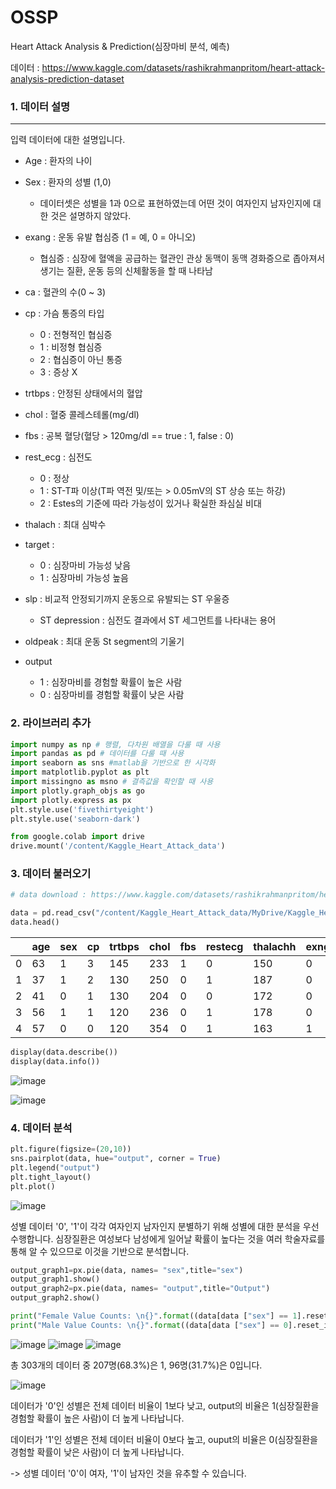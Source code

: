 # OSSP

Heart Attack Analysis & Prediction(심장마비 분석, 예측)

데이터 : https://www.kaggle.com/datasets/rashikrahmanpritom/heart-attack-analysis-prediction-dataset

### 1. 데이터 설명
---
입력 데이터에 대한 설명입니다.


- Age : 환자의 나이
- Sex : 환자의 성별 (1,0)
  - 데이터셋은 성별을 1과 0으로 표현하였는데 어떤 것이 여자인지 남자인지에 대한 것은 설명하지 않았다.
- exang : 운동 유발 협심증 (1 = 예, 0 = 아니오)
  - 협심증 : 심장에 혈액을 공급하는 혈관인 관상 동맥이 동맥 경화증으로 좁아져서 생기는 질환, 운동 등의 신체활동을 할 때 나타남
- ca : 혈관의 수(0 ~ 3)
- cp : 가슴 통증의 타입
  - 0 : 전형적인 협심증
  - 1 : 비정형 협심증
  - 2 : 협심증이 아닌 통증
  -  3 : 증상 X
- trtbps :  안정된 상태에서의 혈압
- chol : 혈중 콜레스테롤(mg/dl)
- fbs : 공복 혈당(혈당 > 120mg/dl == true : 1, false : 0)
- rest_ecg : 심전도
  - 0 : 정상 
  - 1 : ST-T파 이상(T파 역전 및/또는 > 0.05mV의 ST 상승 또는 하강)
  - 2 : Estes의 기준에 따라 가능성이 있거나 확실한 좌심실 비대
- thalach : 최대 심박수
- target : 
  - 0 : 심장마비 가능성 낮음 
  - 1 : 심장마비 가능성 높음
  
  
- slp : 비교적 안정되기까지 운동으로 유발되는 ST 우울증
  - ST depression : 심전도 결과에서 ST 세그먼트를 나타내는 용어
- oldpeak : 최대 운동 St segment의 기울기
- output
  - 1 : 심장마비를 경험할 확률이 높은 사람
  - 0 : 심장마비를 경험할 확률이 낮은 사람
### 2. 라이브러리 추가
``` python
import numpy as np # 행렬, 다차원 배열을 다룰 때 사용
import pandas as pd # 데이터를 다룰 때 사용
import seaborn as sns #matlab을 기반으로 한 시각화
import matplotlib.pyplot as plt
import missingno as msno # 결측값을 확인할 때 사용
import plotly.graph_objs as go
import plotly.express as px
plt.style.use('fivethirtyeight')
plt.style.use('seaborn-dark')

from google.colab import drive
drive.mount('/content/Kaggle_Heart_Attack_data')
```


### 3. 데이터 불러오기
``` python
# data download : https://www.kaggle.com/datasets/rashikrahmanpritom/heart-attack-analysis-prediction-dataset?resource=download

data = pd.read_csv("/content/Kaggle_Heart_Attack_data/MyDrive/Kaggle_Heart_Attack_data/heart.csv")
data.head()
```

|   |age|sex|cp|trtbps|chol|fbs|restecg|thalachh|exng|oldpeak|slp|caa|thall|output|
|-----|---|---|---|---|---|---|---|---|---|---|---|---|---|---|
|0|63|1|3|145|233|1|0|150|0|2.3|0|0|1|1|
|1|37|1|2|130|250|0|1|187|0|3.5|0|0|2|1|
|2|41|0|1|130|204|0|0|172|0|1.4|2|0|2|1|
|3|56|1|1|120|236|0|1|178|0|0.8|2|0|2|1|
|4|57|0|0|120|354|0|1|163|1|0.6|2|0|2|1|

``` python
display(data.describe())
display(data.info())
```
![image](https://user-images.githubusercontent.com/121947465/211258105-29443719-9c7d-4575-831d-8a498a8b6c7c.png)

![image](https://user-images.githubusercontent.com/121947465/211258133-92a8936d-66c1-43b3-837e-c9e4b1c2ebf0.png)


### 4. 데이터 분석
``` python
plt.figure(figsize=(20,10))
sns.pairplot(data, hue="output", corner = True)
plt.legend("output")
plt.tight_layout()
plt.plot()
```
![image](https://user-images.githubusercontent.com/121947465/211485170-ac80423a-7ed7-4d04-999a-935627099a9d.png)

성별 데이터 '0', '1'이 각각 여자인지 남자인지 분별하기 위해 성별에 대한 분석을 우선 수행합니다.
심장질환은 여성보다 남성에게 일어날 확률이 높다는 것을 여러 학술자료를 통해 알 수 있으므로 이것을 기반으로 분석합니다.

``` python
output_graph1=px.pie(data, names= "sex",title="sex")
output_graph1.show()
output_graph2=px.pie(data, names= "output",title="Output")
output_graph2.show()

print("Female Value Counts: \n{}".format((data[data ["sex"] == 1].reset_index())['output'].value_counts()))
print("Male Value Counts: \n{}".format((data[data ["sex"] == 0].reset_index())['output'].value_counts()))
```
![image](https://user-images.githubusercontent.com/121947465/211483715-cc422d5e-0ce5-4a44-b978-4db26065c62c.png)
![image](https://user-images.githubusercontent.com/121947465/211483886-83c72a42-779a-40cc-a216-d8b5975a8b4b.png)
![image](https://user-images.githubusercontent.com/121947465/211483995-fa740f72-7931-4d61-9c60-e447b7eadbe9.png)

총 303개의 데이터 중 207명(68.3%)은 1, 96명(31.7%)은 0입니다.

![image](https://user-images.githubusercontent.com/121947465/211488720-fbe2c6e2-a2a4-44b0-9287-daad5c73cdc0.png)

데이터가 '0'인 성별은 전체 데이터 비율이 1보다 낮고, output의 비율은 1(심장질환을 경험할 확률이 높은 사람)이 더 높게 나타납니다.

데이터가 '1'인 성별은 전체 데이터 비율이 0보다 높고, ouput의 비율은 0(심장질환을 경험할 확률이 낮은 사람)이 더 높게 나타납니다.

-> 성별 데이터 '0'이 여자, '1'이 남자인 것을 유추할 수 있습니다.
